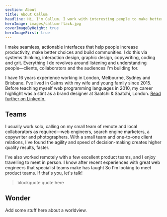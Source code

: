 ```yaml
---
section: About
title: About Callum
headline: Hi, I'm Callum. I work with interesting people to make better interfaces.
heroImage: images/callum-flack.jpg
coverImageByHeight: true
heroImageFirst: true
---
```


I make seamless, actionable interfaces that help people increase productivity, make better choices and build communities. I do this via systems thinking, interaction design, graphic design, copywriting, coding and grit. Everything I do revolves around listening and understanding people—clients, collaborators and the audiences I'm building for.

I have 16 years experience working in London, Melbourne, Sydney and Brisbane. I've lived in Cairns with my wife and young family since 2015. Before teaching myself web programming languages in 2010, my career highlight was a stint as a brand designer at Saatchi & Saatchi, London. [Read further on LinkedIn.](#)

## Teams

I usually work solo, calling on my small team of remote and local collaborators as required—web engineers, search engine marketers, a copywriter and photographers. With a small team and one-to-one client relations, I've found the agility and speed of decision-making creates higher quality results, faster.

I've also worked remotely with a few excellent product teams, and I enjoy travelling to meet in person. I know after recent experiences with great web engineers that specialist teams make  has taught So I'm looking to meet product teams. If that's you, let's talk!

> blockquote quote here

## Wonder

Add some stuff here about a worldview.
